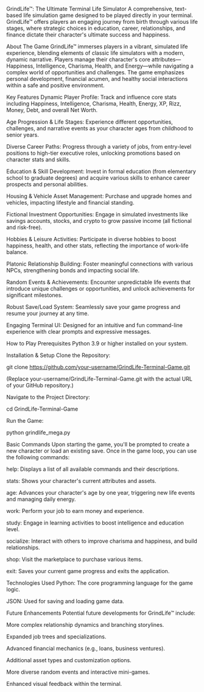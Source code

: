 GrindLife™: The Ultimate Terminal Life Simulator
A comprehensive, text-based life simulation game designed to be played directly in your terminal. GrindLife™ offers players an engaging journey from birth through various life stages, where strategic choices in education, career, relationships, and finance dictate their character's ultimate success and happiness.

About The Game
GrindLife™ immerses players in a vibrant, simulated life experience, blending elements of classic life simulators with a modern, dynamic narrative. Players manage their character's core attributes—Happiness, Intelligence, Charisma, Health, and Energy—while navigating a complex world of opportunities and challenges. The game emphasizes personal development, financial acumen, and healthy social interactions within a safe and positive environment.

Key Features
Dynamic Player Profile: Track and influence core stats including Happiness, Intelligence, Charisma, Health, Energy, XP, Rizz, Money, Debt, and overall Net Worth.

Age Progression & Life Stages: Experience different opportunities, challenges, and narrative events as your character ages from childhood to senior years.

Diverse Career Paths: Progress through a variety of jobs, from entry-level positions to high-tier executive roles, unlocking promotions based on character stats and skills.

Education & Skill Development: Invest in formal education (from elementary school to graduate degrees) and acquire various skills to enhance career prospects and personal abilities.

Housing & Vehicle Asset Management: Purchase and upgrade homes and vehicles, impacting lifestyle and financial standing.

Fictional Investment Opportunities: Engage in simulated investments like savings accounts, stocks, and crypto to grow passive income (all fictional and risk-free).

Hobbies & Leisure Activities: Participate in diverse hobbies to boost happiness, health, and other stats, reflecting the importance of work-life balance.

Platonic Relationship Building: Foster meaningful connections with various NPCs, strengthening bonds and impacting social life.

Random Events & Achievements: Encounter unpredictable life events that introduce unique challenges or opportunities, and unlock achievements for significant milestones.

Robust Save/Load System: Seamlessly save your game progress and resume your journey at any time.

Engaging Terminal UI: Designed for an intuitive and fun command-line experience with clear prompts and expressive messages.

How to Play
Prerequisites
Python 3.9 or higher installed on your system.

Installation & Setup
Clone the Repository:

git clone https://github.com/your-username/GrindLife-Terminal-Game.git

(Replace your-username/GrindLife-Terminal-Game.git with the actual URL of your GitHub repository.)

Navigate to the Project Directory:

cd GrindLife-Terminal-Game

Run the Game:

python grindlife_mega.py

Basic Commands
Upon starting the game, you'll be prompted to create a new character or load an existing save. Once in the game loop, you can use the following commands:

help: Displays a list of all available commands and their descriptions.

stats: Shows your character's current attributes and assets.

age: Advances your character's age by one year, triggering new life events and managing daily energy.

work: Perform your job to earn money and experience.

study: Engage in learning activities to boost intelligence and education level.

socialize: Interact with others to improve charisma and happiness, and build relationships.

shop: Visit the marketplace to purchase various items.

exit: Saves your current game progress and exits the application.

Technologies Used
Python: The core programming language for the game logic.

JSON: Used for saving and loading game data.

Future Enhancements
Potential future developments for GrindLife™ include:

More complex relationship dynamics and branching storylines.

Expanded job trees and specializations.

Advanced financial mechanics (e.g., loans, business ventures).

Additional asset types and customization options.

More diverse random events and interactive mini-games.

Enhanced visual feedback within the terminal.
